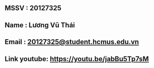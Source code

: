 ## MSSV : 20127325
## Name : Lương Vũ Thái

## Email : 20127325@student.hcmus.edu.vn
## Link youtube: https://youtu.be/jabBu5Tp7sM

